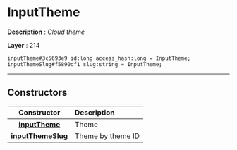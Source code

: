 # InputTheme

**Description** : *Cloud theme*

**Layer** : 214

```tl
inputTheme#3c5693e9 id:long access_hash:long = InputTheme;
inputThemeSlug#f5890df1 slug:string = InputTheme;
```

---

## Constructors

| Constructor | Description |
| :---: | :--- |
| [**inputTheme**](constructor/inputTheme) | Theme |
| [**inputThemeSlug**](constructor/inputThemeSlug) | Theme by theme ID |